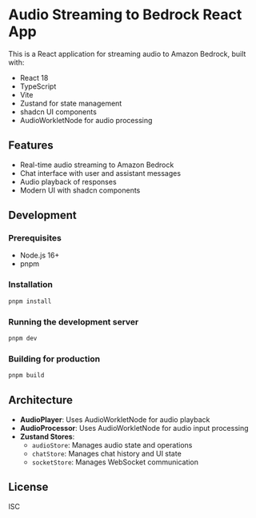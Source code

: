 # Audio Streaming to Bedrock React App

This is a React application for streaming audio to Amazon Bedrock, built with:

- React 18
- TypeScript
- Vite
- Zustand for state management
- shadcn UI components
- AudioWorkletNode for audio processing

## Features

- Real-time audio streaming to Amazon Bedrock
- Chat interface with user and assistant messages
- Audio playback of responses
- Modern UI with shadcn components

## Development

### Prerequisites

- Node.js 16+
- pnpm

### Installation

```bash
pnpm install
```

### Running the development server

```bash
pnpm dev
```

### Building for production

```bash
pnpm build
```

## Architecture

- **AudioPlayer**: Uses AudioWorkletNode for audio playback
- **AudioProcessor**: Uses AudioWorkletNode for audio input processing
- **Zustand Stores**:
  - `audioStore`: Manages audio state and operations
  - `chatStore`: Manages chat history and UI state
  - `socketStore`: Manages WebSocket communication

## License

ISC
